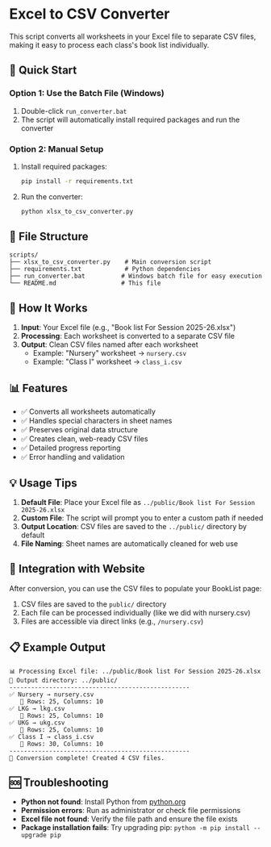# Excel to CSV Converter

This script converts all worksheets in your Excel file to separate CSV files, making it easy to process each class's book list individually.

## 🚀 Quick Start

### Option 1: Use the Batch File (Windows)
1. Double-click `run_converter.bat`
2. The script will automatically install required packages and run the converter

### Option 2: Manual Setup
1. Install required packages:
   ```bash
   pip install -r requirements.txt
   ```

2. Run the converter:
   ```bash
   python xlsx_to_csv_converter.py
   ```

## 📁 File Structure

```
scripts/
├── xlsx_to_csv_converter.py    # Main conversion script
├── requirements.txt            # Python dependencies
├── run_converter.bat          # Windows batch file for easy execution
└── README.md                  # This file
```

## 🔧 How It Works

1. **Input**: Your Excel file (e.g., "Book list For Session 2025-26.xlsx")
2. **Processing**: Each worksheet is converted to a separate CSV file
3. **Output**: Clean CSV files named after each worksheet
   - Example: "Nursery" worksheet → `nursery.csv`
   - Example: "Class I" worksheet → `class_i.csv`

## 📊 Features

- ✅ Converts all worksheets automatically
- ✅ Handles special characters in sheet names
- ✅ Preserves original data structure
- ✅ Creates clean, web-ready CSV files
- ✅ Detailed progress reporting
- ✅ Error handling and validation

## 💡 Usage Tips

1. **Default File**: Place your Excel file as `../public/Book list For Session 2025-26.xlsx`
2. **Custom File**: The script will prompt you to enter a custom path if needed
3. **Output Location**: CSV files are saved to the `../public/` directory by default
4. **File Naming**: Sheet names are automatically cleaned for web use

## 🔄 Integration with Website

After conversion, you can use the CSV files to populate your BookList page:

1. CSV files are saved to the `public/` directory
2. Each file can be processed individually (like we did with nursery.csv)
3. Files are accessible via direct links (e.g., `/nursery.csv`)

## 📋 Example Output

```
📊 Processing Excel file: ../public/Book list For Session 2025-26.xlsx
📁 Output directory: ../public/
--------------------------------------------------
✅ Nursery → nursery.csv
   📄 Rows: 25, Columns: 10
✅ LKG → lkg.csv
   📄 Rows: 25, Columns: 10
✅ UKG → ukg.csv
   📄 Rows: 25, Columns: 10
✅ Class I → class_i.csv
   📄 Rows: 30, Columns: 10
--------------------------------------------------
🎉 Conversion complete! Created 4 CSV files.
```

## 🆘 Troubleshooting

- **Python not found**: Install Python from [python.org](https://python.org)
- **Permission errors**: Run as administrator or check file permissions
- **Excel file not found**: Verify the file path and ensure the file exists
- **Package installation fails**: Try upgrading pip: `python -m pip install --upgrade pip`

